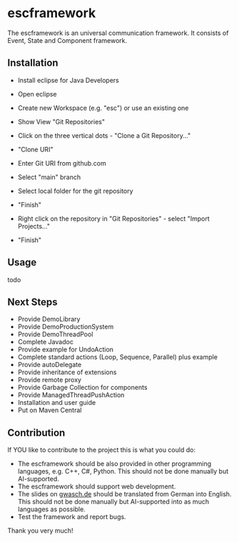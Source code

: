 # escframework
The escframework is an universal communication framework. It consists of Event, State and Component framework.

## Installation
* Install eclipse for Java Developers
* Open eclipse
* Create new Workspace (e.g. "esc") or use an existing one
* Show View "Git Repositories"

* Click on the three vertical dots - "Clone a Git Repository..."
* "Clone URI"
* Enter Git URI from github.com
* Select "main" branch
* Select local folder for the git repository
* "Finish"

* Right click on the repository in "Git Repositories" - select "Import Projects..."
* "Finish"

## Usage
todo

## Next Steps
* Provide DemoLibrary
* Provide DemoProductionSystem
* Provide DemoThreadPool
* Complete Javadoc
* Provide example for UndoAction
* Complete standard actions (Loop, Sequence, Parallel) plus example
* Provide autoDelegate
* Provide inheritance of extensions
* Provide remote proxy
* Provide Garbage Collection for components
* Provide ManagedThreadPushAction
* Installation and user guide
* Put on Maven Central
  
## Contribution
If YOU like to contribute to the project this is what you could do:
* The escframework should be also provided in other programming languages, e.g. C++, C#, Python. This should not be done manually but AI-supported.
* The escframework should support web development.
* The slides on [gwasch.de](https://gwasch.de) should be translated from German into English. This should not be done manually but AI-supported into as much languages as possible.
* Test the framework and report bugs.

Thank you very much!
